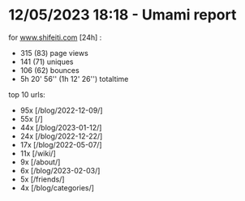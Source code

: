 # 12/05/2023 18:18 - Umami report
for www.shifeiti.com [24h] :

 - 315 (83) page views
 - 141 (71) uniques
 - 106 (62) bounces
 - 5h 20' 56'' (1h 12' 26'') totaltime


top 10 urls:
 - 95x [/blog/2022-12-09/]
 - 55x [/]
 - 44x [/blog/2023-01-12/]
 - 24x [/blog/2022-12-22/]
 - 17x [/blog/2022-05-07/]
 - 11x [/wiki/]
 - 9x [/about/]
 - 6x [/blog/2023-02-03/]
 - 5x [/friends/]
 - 4x [/blog/categories/]


